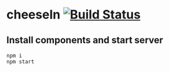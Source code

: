 # cheeseIn [![Build Status](https://travis-ci.org/cheesein/cheesein.svg?branch=master)](https://travis-ci.org/cheesein/cheesein)

## Install components and start server

```
npm i
npm start
```
